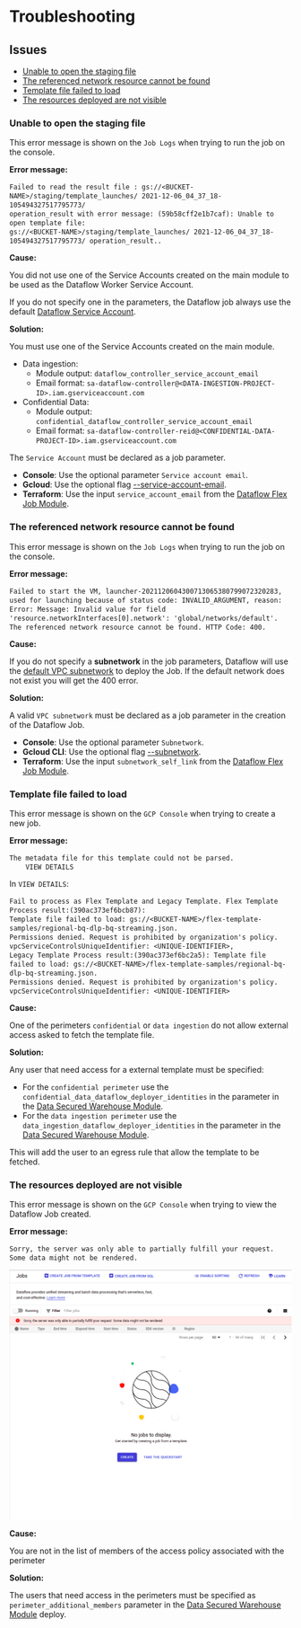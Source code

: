 # Troubleshooting

## Issues

- [Unable to open the staging file](#unable-to-open-the-staging-file)
- [The referenced network resource cannot be found](#the-referenced-network-resource-cannot-be-found)
- [Template file failed to load](#template-file-failed-to-load)
- [The resources deployed are not visible](#the-resources-deployed-are-not-visible)

### Unable to open the staging file

This error message is shown on the `Job Logs` when trying to run the job on the console.

**Error message:**

```console
Failed to read the result file : gs://<BUCKET-NAME>/staging/template_launches/ 2021-12-06_04_37_18-105494327517795773/ 
operation_result with error message: (59b58cff2e1b7caf): Unable to open template file: 
gs://<BUCKET-NAME>/staging/template_launches/ 2021-12-06_04_37_18-105494327517795773/ operation_result..
```

**Cause:**

You did not use one of the Service Accounts created on the main module to be used as the Dataflow Worker Service Account.

If you do not specify one in the parameters, the Dataflow job always use the default [Dataflow Service Account](https://cloud.google.com/dataflow/docs/concepts/security-and-permissions#security_and_permissions_for_pipelines_on).

**Solution:**

You must use one of the Service Accounts created on the main module.

- Data ingestion:
  - Module output: `dataflow_controller_service_account_email`
  - Email format: `sa-dataflow-controller@<DATA-INGESTION-PROJECT-ID>.iam.gserviceaccount.com`
- Confidential Data:
  - Module output: `confidential_dataflow_controller_service_account_email`
  - Email format: `sa-dataflow-controller-reid@<CONFIDENTIAL-DATA-PROJECT-ID>.iam.gserviceaccount.com`

The `Service Account` must be declared as a job parameter.

- **Console**: Use the optional parameter `Service account email`.
- **Gcloud**: Use the optional flag [--service-account-email](https://cloud.google.com/sdk/gcloud/reference/dataflow/jobs/run#--service-account-email).
- **Terraform**: Use the input `service_account_email` from the [Dataflow Flex Job Module](../modules/dataflow-flex-job/README.md#inputs).

### The referenced network resource cannot be found

This error message is shown on the `Job Logs` when trying to run the job on the console.

**Error message:**

```console
Failed to start the VM, launcher-2021120604300713065380799072320283, used for launching because of status code: INVALID_ARGUMENT, reason: 
Error: Message: Invalid value for field 'resource.networkInterfaces[0].network': 'global/networks/default'. 
The referenced network resource cannot be found. HTTP Code: 400.
```

**Cause:**

If you do not specify a **subnetwork** in the job parameters, Dataflow will use the [default VPC subnetwork](https://cloud.google.com/dataflow/docs/guides/specifying-networks#specifying_a_network_and_a_subnetwork) to deploy the Job.
If the default network does not exist you will get the 400 error.

**Solution:**

A valid `VPC subnetwork` must be declared as a job parameter in the creation of the Dataflow Job.

- **Console**: Use the optional parameter `Subnetwork`.
- **Gcloud CLI**: Use the optional flag [--subnetwork](https://cloud.google.com/sdk/gcloud/reference/dataflow/jobs/run#--subnetwork).
- **Terraform**: Use the input `subnetwork_self_link` from the [Dataflow Flex Job Module](../modules/dataflow-flex-job/README.md#inputs).

### Template file failed to load

This error message is shown on the `GCP Console` when trying to create a new job.

**Error message:**

```console
The metadata file for this template could not be parsed.
    VIEW DETAILS
```

In `VIEW DETAILS`:

```console
Fail to process as Flex Template and Legacy Template. Flex Template Process result:(390ac373ef6bcb87): 
Template file failed to load: gs://<BUCKET-NAME>/flex-template-samples/regional-bq-dlp-bq-streaming.json. 
Permissions denied. Request is prohibited by organization's policy. vpcServiceControlsUniqueIdentifier: <UNIQUE-IDENTIFIER>, 
Legacy Template Process result:(390ac373ef6bc2a5): Template file failed to load: gs://<BUCKET-NAME>/flex-template-samples/regional-bq-dlp-bq-streaming.json.
Permissions denied. Request is prohibited by organization's policy. vpcServiceControlsUniqueIdentifier: <UNIQUE-IDENTIFIER>
```

**Cause:**

One of the perimeters `confidential` or `data ingestion` do not allow external access asked to fetch the template file.

**Solution:**

Any user that need access for a external template must be specified:

- For the `confidential perimeter` use the `confidential_data_dataflow_deployer_identities` in the parameter in the [Data Secured Warehouse Module](../README.md#inputs).
- For the `data ingestion perimeter` use the  `data_ingestion_dataflow_deployer_identities` in the parameter in the [Data Secured Warehouse Module](../README.md#inputs).

This will add the user to an egress rule that allow the template to be fetched.

### The resources deployed are not visible

This error message is shown on the `GCP Console` when trying to view the Dataflow Job created.

**Error message:**

```console
Sorry, the server was only able to partially fulfill your request. Some data might not be rendered.
```

![Dataflow jobs on the GCP console showing the message: Sorry, the server was only able to partially fulfill your request. Some data might not be rendered.](./images/resources-deployed-are-not-visible.png)

**Cause:**

You are not in the list of members of the access policy associated with the perimeter

**Solution:**

The users that need access in the perimeters must be specified as `perimeter_additional_members` parameter in the [Data Secured Warehouse Module](../README.md#inputs) deploy.
